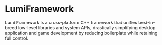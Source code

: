 # LumiFramework
Lumi Framework is a cross-platform C++ framework that unifies best-in-breed low-level libraries and system APIs, drastically simplifying desktop application and game development by reducing boilerplate while retaining full control.
